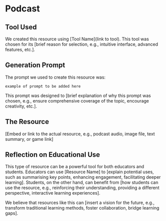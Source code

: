 # Podcast

## Tool Used
We created this resource using [Tool Name](link to tool). This tool was chosen for its [brief reason for selection, e.g., intuitive interface, advanced features, etc.].

## Generation Prompt
The prompt we used to create this resource was:

```
example of prompt to be added here
```

This prompt was designed to [brief explanation of why this prompt was chosen, e.g., ensure comprehensive coverage of the topic, encourage creativity, etc.].

## The Resource
[Embed or link to the actual resource, e.g., podcast audio, image file, text summary, or game link]

## Reflection on Educational Use
This type of resource can be a powerful tool for both educators and students. Educators can use [Resource Name] to [explain potential uses, such as summarising key points, enhancing engagement, facilitating deeper learning]. Students, on the other hand, can benefit from [how students can use the resource, e.g., reinforcing their understanding, providing a different perspective, interactive learning experiences].

We believe that resources like this can [insert a vision for the future, e.g., transform traditional learning methods, foster collaboration, bridge learning gaps].